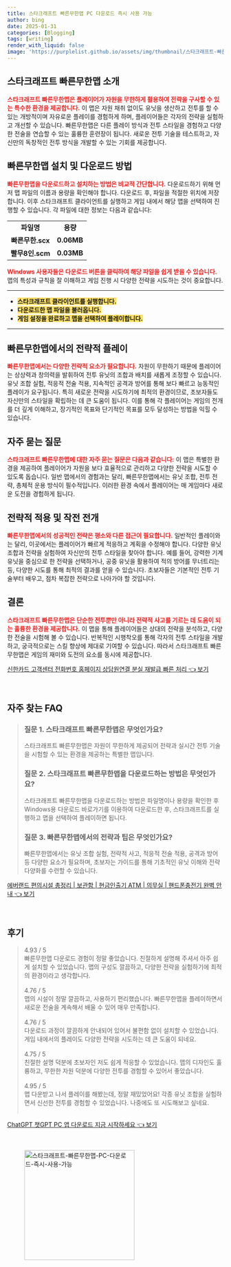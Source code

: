 ```yaml
---
title: 스타크래프트 빠른무한맵 PC 다운로드 즉시 사용 가능
author: bing
date: 2025-01-31
categories: [Blogging]
tags: [writing]
render_with_liquid: false
image: 'https://purplelist.github.io/assets/img/thumbnail/스타크래프트-빠른무한맵-PC-다운로드-즉시-사용-가능.webp'
---
```



<h2 id='스타크래프트_빠른무한맵_소개'>스타크래프트 빠른무한맵 소개</h2>

<p><b><span style="color: #ee2323;">스타크래프트 빠른무한맵은 플레이어가 자원을 무한하게 활용하여 전략을 구사할 수 있는 특수한 환경을 제공합니다.</span></b> 이 맵은 자원 채취 없이도 유닛을 생산하고 전투를 할 수 있는 개방적이며 자유로운 플레이를 경험하게 하며, 플레이어들은 각자의 전략을 실험하고 개선할 수 있습니다. 빠른무한맵은 다른 플레이 방식과 전투 스타일을 경험하고 다양한 전술을 연습할 수 있는 훌륭한 훈련장이 됩니다. 새로운 전투 기술을 테스트하고, 자신만의 독창적인 전투 방식을 개발할 수 있는 기회를 제공합니다.</p>

<h2 id='빠른무한맵_설치_및_다운로드'>빠른무한맵 설치 및 다운로드 방법</h2>

<p><b><span style="color: #ee2323;">빠른무한맵을 다운로드하고 설치하는 방법은 비교적 간단합니다.</span></b> 다운로드하기 위해 먼저 맵 파일의 이름과 용량을 확인해야 합니다. 다운로드 후, 파일을 적절한 위치에 저장합니다. 이후 스타크래프트 클라이언트를 실행하고 게임 내에서 해당 맵을 선택하여 진행할 수 있습니다. 각 파일에 대한 정보는 다음과 같습니다:</p>

<table>
    <tr>
        <td style="text-align: center; height: 17px;"><b>파일명</b></td>
        <td style="text-align: center; height: 17px;"><b>용량</b></td>
    </tr>
    <tr>
        <td style="text-align: center; height: 17px;"><b>빠른무한.scx</b></td>
        <td style="text-align: center; height: 17px;"><b>0.06MB</b></td>
    </tr>
    <tr>
        <td style="text-align: center; height: 17px;"><b>빨무8인.scm</b></td>
        <td style="text-align: center; height: 17px;"><b>0.03MB</b></td>
    </tr>
</table>

<p><b><span style="color: #ee2323;">Windows 사용자들은 다운로드 버튼을 클릭하여 해당 파일을 쉽게 받을 수 있습니다.</span></b> 맵의 특성과 규칙을 잘 이해하고 게임 진행 시 다양한 전략을 시도하는 것이 중요합니다.</p>

<hr />

<ul>
    <li><b><span style="background-color: #ffe066;">스타크래프트 클라이언트를 실행합니다.</span></b></li>
    <li><b><span style="background-color: #ffe066;">다운로드한 맵 파일을 불러옵니다.</span></b></li>
    <li><b><span style="background-color: #ffe066;">게임 설정을 완료하고 맵을 선택하여 플레이합니다.</span></b></li>
</ul>

<hr />

<h2 id='빠른무한맵에서의_전략'>빠른무한맵에서의 전략적 플레이</h2>

<p><b><span style="color: #ee2323;">빠른무한맵에서는 다양한 전략적 요소가 필요합니다.</span></b> 자원이 무한하기 때문에 플레이어는 상상력과 창의력을 발휘하여 전투 유닛의 조합과 배치를 새롭게 조정할 수 있습니다. 유닛 조합 실험, 적응적 전술 적용, 지속적인 공격과 방어를 통해 보다 빠르고 능동적인 플레이가 요구됩니다. 특히 새로운 전략을 시도하기에 최적의 환경이므로, 초보자들도 자신만의 스타일을 확립하는 데 큰 도움이 됩니다. 이를 통해 각 플레이어는 게임의 전개를 더 깊게 이해하고, 장기적인 목표와 단기적인 목표를 모두 달성하는 방법을 익힐 수 있습니다.</p>

<h2 id='자주_묻는_질문'>자주 묻는 질문</h2>

<p><b><span style="color: #ee2323;">스타크래프트 빠른무한맵에 대한 자주 묻는 질문은 다음과 같습니다:</span></b> 이 맵은 특별한 환경을 제공하여 플레이어가 자원을 보다 효율적으로 관리하고 다양한 전략을 시도할 수 있도록 돕습니다. 일반 맵에서의 경험과는 달리, 빠른무한맵에서는 유닛 조합, 전투 전략, 총체적 운용 방식이 필수적입니다. 이러한 환경 속에서 플레이어는 매 게임마다 새로운 도전을 경험하게 됩니다.</p>

<h2 id='전략적_적용_및_작전'>전략적 적용 및 작전 전개</h2>

<p><b><span style="color: #ee2323;">빠른무한맵에서의 성공적인 전략은 평소와 다른 접근이 필요합니다.</span></b> 일반적인 플레이와는 달리, 이곳에서는 플레이어가 빠르게 적응하고 계획을 수정해야 합니다. 다양한 유닛 조합과 전략을 실험하여 자신만의 전투 스타일을 찾아야 합니다. 예를 들어, 강력한 기계 유닛을 중심으로 한 전략을 선택하거나, 공중 유닛을 활용하여 적의 방어를 무너트리는 등, 다양한 시도를 통해 최적의 결과를 얻을 수 있습니다. 초보자들은 기본적인 전투 기술부터 배우고, 점차 복잡한 전략으로 나아가야 할 것입니다.</p>

<h2 id='결론'>결론</h2>

<p><b><span style="color: #ee2323;">스타크래프트 빠른무한맵은 단순한 전투뿐만 아니라 전략적 사고를 기르는 데 도움이 되는 훌륭한 환경을 제공합니다.</span></b> 이 맵을 통해 플레이어들은 상대의 전략을 분석하고, 다양한 전술을 시험해 볼 수 있습니다. 반복적인 시행착오를 통해 각자의 전투 스타일을 개발하고, 궁극적으로는 스킬 향상에 제대로 기여할 수 있습니다. 따라서 스타크래프트 빠른무한맵은 게임의 재미와 도전의 요소를 동시에 제공합니다.</p>


<p><a class="click-button" title="신한카드 고객센터 전화번호 홈페이지 상담원연결 분실 재발급 빠른 처리" href="https://purplelist.github.io/posts/%EC%8B%A0%ED%95%9C%EC%B9%B4%EB%93%9C-%EA%B3%A0%EA%B0%9D%EC%84%BC%ED%84%B0-%EC%A0%84%ED%99%94%EB%B2%88%ED%98%B8-%ED%99%88%ED%8E%98%EC%9D%B4%EC%A7%80-%EC%83%81%EB%8B%B4%EC%9B%90%EC%97%B0%EA%B2%B0-%EB%B6%84%EC%8B%A4-%EC%9E%AC%EB%B0%9C%EA%B8%89-%EB%B9%A0%EB%A5%B8-%EC%B2%98%EB%A6%AC/" rel="dofollow">신한카드 고객센터 전화번호 홈페이지 상담원연결 분실 재발급 빠른 처리 👈 보기</a></p><br>
<h2 id='자주_찾는_FAQ'>자주 찾는 FAQ</h2>
<div itemscope="" itemtype="https://schema.org/FAQPage">
<blockquote>
<div itemscope="" itemprop="mainEntity" itemtype="https://schema.org/Question">
<h3 itemprop="name">질문 1. 스타크래프트 빠른무한맵은 무엇인가요?</h3>
<div itemscope="" itemprop="acceptedAnswer" itemtype="https://schema.org/Answer">
<span itemprop="text">
<p>스타크래프트 빠른무한맵은 자원이 무한하게 제공되어 전략과 실시간 전투 기술을 시험할 수 있는 환경을 제공하는 특별한 맵입니다.</p>
</span>
</div>
</div>
<div itemscope="" itemprop="mainEntity" itemtype="https://schema.org/Question">
<h3 itemprop="name">질문 2. 스타크래프트 빠른무한맵을 다운로드하는 방법은 무엇인가요?</h3>
<div itemscope="" itemprop="acceptedAnswer" itemtype="https://schema.org/Answer">
<span itemprop="text">
<p>스타크래프트 빠른무한맵을 다운로드하는 방법은 파일명이나 용량을 확인한 후 Windows용 다운로드 바로가기를 이용하여 다운로드한 후, 스타크래프트를 실행하고 맵을 선택하여 플레이하면 됩니다.</p>
</span>
</div>
</div>
<div itemscope="" itemprop="mainEntity" itemtype="https://schema.org/Question">
<h3 itemprop="name">질문 3. 빠른무한맵에서의 전략과 팁은 무엇인가요?</h3>
<div itemscope="" itemprop="acceptedAnswer" itemtype="https://schema.org/Answer">
<span itemprop="text">
<p>빠른무한맵에서는 유닛 조합 실험, 전략적 사고, 적응적 전술 적용, 공격과 방어 등 다양한 요소가 필요하며, 초보자는 가이드를 통해 기초적인 유닛 이해와 전략 다양화를 수련할 수 있습니다.</p>
</span>
</div>
</div>
</blockquote>
</div>
<p><a class="click-button" title="에버랜드 편의시설 총정리 | 보관함 | 현금인출기 ATM | 의무실 | 핸드폰충전기 완벽 안내" href="https://purplelist.github.io/posts/%EC%97%90%EB%B2%84%EB%9E%9C%EB%93%9C-%ED%8E%B8%EC%9D%98%EC%8B%9C%EC%84%A4-%EC%B4%9D%EC%A0%95%EB%A6%AC-%EB%B3%B4%EA%B4%80%ED%95%A8-%ED%98%84%EA%B8%88%EC%9D%B8%EC%B6%9C%EA%B8%B0-ATM-%EC%9D%98%EB%AC%B4%EC%8B%A4-%ED%95%B8%EB%93%9C%ED%8F%B0%EC%B6%A9%EC%A0%84%EA%B8%B0-%EC%99%84%EB%B2%BD-%EC%95%88%EB%82%B4/" rel="dofollow">에버랜드 편의시설 총정리 | 보관함 | 현금인출기 ATM | 의무실 | 핸드폰충전기 완벽 안내 👈 보기</a></p><br>
<h2 id='후기'>후기</h2>
<div itemscope itemtype="https://schema.org/Product">
  <blockquote>
  <div itemprop="review" itemscope itemtype="https://schema.org/Review">
      <div itemprop="reviewRating" itemscope itemtype="https://schema.org/Rating"> <span itemprop="ratingValue">4.93</span> / <span itemprop="bestRating">5</span> </div>
      <span itemprop="reviewBody">빠른무한맵 다운로드 경험이 정말 좋았습니다. 친절하게 설명해 주셔서 아주 쉽게 설치할 수 있었습니다. 맵의 구성도 깔끔하고, 다양한 전략을 실험하기에 최적의 환경이라고 생각합니다.</span>
  </div>
  <br>
  <div itemprop="review" itemscope itemtype="https://schema.org/Review">
      <div itemprop="reviewRating" itemscope itemtype="https://schema.org/Rating"> <span itemprop="ratingValue">4.76</span> / <span itemprop="bestRating">5</span> </div>
      <span itemprop="reviewBody">맵의 시설이 정말 깔끔하고, 사용하기 편리했습니다. 빠른무한맵을 플레이하면서 새로운 전술을 계속해서 배울 수 있어 매우 만족합니다.</span>
  </div>
  <br>
  <div itemprop="review" itemscope itemtype="https://schema.org/Review">
      <div itemprop="reviewRating" itemscope itemtype="https://schema.org/Rating"> <span itemprop="ratingValue">4.76</span> / <span itemprop="bestRating">5</span> </div>
      <span itemprop="reviewBody">다운로드 과정이 깔끔하게 안내되어 있어서 불편함 없이 설치할 수 있었습니다. 게임 내에서의 플레이도 다양한 전략을 시도하는 데 큰 도움이 되네요.</span>
  </div>
  <br>
  <div itemprop="review" itemscope itemtype="https://schema.org/Review">
      <div itemprop="reviewRating" itemscope itemtype="https://schema.org/Rating"> <span itemprop="ratingValue">4.75</span> / <span itemprop="bestRating">5</span> </div>
      <span itemprop="reviewBody">친절한 설명 덕분에 초보자인 저도 쉽게 적응할 수 있었습니다. 맵의 디자인도 훌륭하고, 무한한 자원 덕분에 다양한 전투를 경험할 수 있어서 좋았습니다.</span>
  </div>
  <br>
  <div itemprop="review" itemscope itemtype="https://schema.org/Review">
      <div itemprop="reviewRating" itemscope itemtype="https://schema.org/Rating"> <span itemprop="ratingValue">4.95</span> / <span itemprop="bestRating">5</span> </div>
      <span itemprop="reviewBody">맵 다운받고 나서 플레이를 해봤는데, 정말 재밌었어요! 각종 유닛 조합을 실험하면서 신선한 전투를 경험할 수 있었습니다. 나중에도 또 시도해보고 싶네요.</span>
  </div>
  <br>
  </blockquote>
</div>
<p><a class="click-button" title="ChatGPT 챗GPT PC 앱 다운로드 지금 시작하세요" href="https://purplelist.github.io/posts/ChatGPT-%EC%B1%97GPT-PC-%EC%95%B1-%EB%8B%A4%EC%9A%B4%EB%A1%9C%EB%93%9C-%EC%A7%80%EA%B8%88-%EC%8B%9C%EC%9E%91%ED%95%98%EC%84%B8%EC%9A%94/" rel="dofollow">ChatGPT 챗GPT PC 앱 다운로드 지금 시작하세요 👈 보기</a></p><br>
<figure class="image"><img src="https://purplelist.github.io/assets/img/thumbnail/스타크래프트-빠른무한맵-PC-다운로드-즉시-사용-가능.webp" alt="스타크래프트-빠른무한맵-PC-다운로드-즉시-사용-가능" width="256" height="256"></figure>